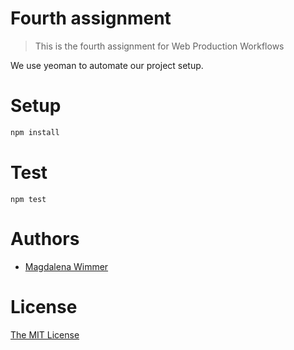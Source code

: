 # Fourth assignment

> This is the fourth assignment for Web Production Workflows

We use yeoman to automate our project setup.

# Setup

```js
npm install
```

# Test

```
npm test
```

# Authors

- [Magdalena Wimmer](mailto:mwimmer.mmt-b2014@fh-salzburg.ac.at)

# License

[The MIT License](https://opensource.org/licenses/MIT)
